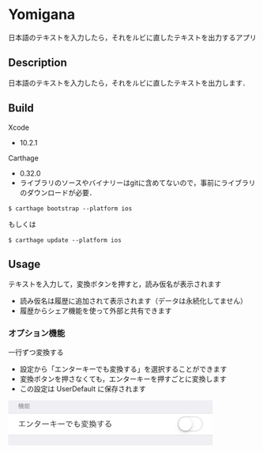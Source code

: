 Yomigana
===

日本語のテキストを入力したら，それをルビに直したテキストを出力するアプリ


## Description

日本語のテキストを入力したら，それをルビに直したテキストを出力します．

## Build

Xcode

- 10.2.1

Carthage

- 0.32.0 
- ライブラリのソースやバイナリーはgitに含めてないので，事前にライブラリのダウンロードが必要．

```
$ carthage bootstrap --platform ios
```

もしくは

```
$ carthage update --platform ios
```


## Usage


テキストを入力して，変換ボタンを押すと，読み仮名が表示されます

- 読み仮名は履歴に追加されて表示されます（データは永続化してません）
- 履歴からシェア機能を使って外部と共有できます

### オプション機能

一行ずつ変換する

- 設定から「エンターキーでも変換する」を選択することができます
- 変換ボタンを押さなくても，エンターキーを押すごとに変換します
- この設定は UserDefault に保存されます

![エンターキー](readme_images/enterkey.png)